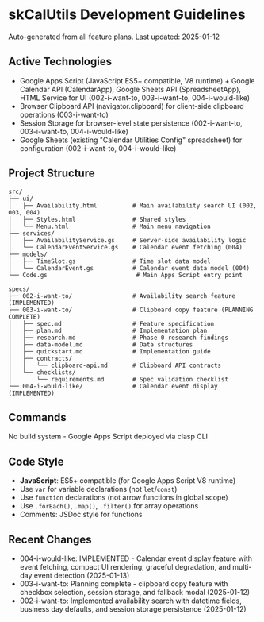 ﻿# skCalUtils Development Guidelines

Auto-generated from all feature plans. Last updated: 2025-01-12

## Active Technologies
- Google Apps Script (JavaScript ES5+ compatible, V8 runtime) + Google Calendar API (CalendarApp), Google Sheets API (SpreadsheetApp), HTML Service for UI (002-i-want-to, 003-i-want-to, 004-i-would-like)
- Browser Clipboard API (navigator.clipboard) for client-side clipboard operations (003-i-want-to)
- Session Storage for browser-level state persistence (002-i-want-to, 003-i-want-to, 004-i-would-like)
- Google Sheets (existing "Calendar Utilities Config" spreadsheet) for configuration (002-i-want-to, 004-i-would-like)

## Project Structure
```
src/
├── ui/
│   ├── Availability.html          # Main availability search UI (002, 003, 004)
│   ├── Styles.html                # Shared styles
│   └── Menu.html                  # Main menu navigation
├── services/
│   ├── AvailabilityService.gs     # Server-side availability logic
│   └── CalendarEventService.gs    # Calendar event fetching (004)
├── models/
│   ├── TimeSlot.gs                # Time slot data model
│   └── CalendarEvent.gs           # Calendar event data model (004)
└── Code.gs                         # Main Apps Script entry point

specs/
├── 002-i-want-to/                 # Availability search feature (IMPLEMENTED)
├── 003-i-want-to/                 # Clipboard copy feature (PLANNING COMPLETE)
│   ├── spec.md                    # Feature specification
│   ├── plan.md                    # Implementation plan
│   ├── research.md                # Phase 0 research findings
│   ├── data-model.md              # Data structures
│   ├── quickstart.md              # Implementation guide
│   ├── contracts/
│   │   └── clipboard-api.md       # Clipboard API contracts
│   └── checklists/
│       └── requirements.md        # Spec validation checklist
└── 004-i-would-like/              # Calendar event display (IMPLEMENTED)
```

## Commands
No build system - Google Apps Script deployed via clasp CLI

## Code Style
- **JavaScript**: ES5+ compatible (for Google Apps Script V8 runtime)
- Use `var` for variable declarations (not `let`/`const`)
- Use `function` declarations (not arrow functions in global scope)
- Use `.forEach()`, `.map()`, `.filter()` for array operations
- Comments: JSDoc style for functions

## Recent Changes
- 004-i-would-like: IMPLEMENTED - Calendar event display feature with event fetching, compact UI rendering, graceful degradation, and multi-day event detection (2025-01-13)
- 003-i-want-to: Planning complete - clipboard copy feature with checkbox selection, session storage, and fallback modal (2025-01-12)
- 002-i-want-to: Implemented availability search with datetime fields, business day defaults, and session storage persistence (2025-01-12)

<!-- MANUAL ADDITIONS START -->
<!-- MANUAL ADDITIONS END -->
